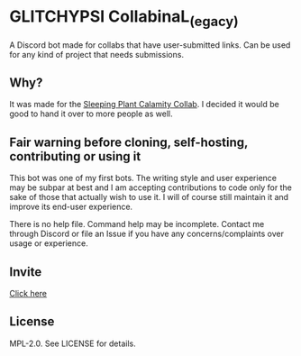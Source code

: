 # GLITCHYPSI CollabinaL<sub>(egacy)</sub>

A Discord bot made for collabs that have user-submitted links. Can be used for any kind of project that needs submissions.

## Why?

It was made for the [Sleeping Plant Calamity Collab](https://www.youtube.com/watch?v=vkmvVjLireY). I decided it would be good to hand it over to more people as well.

## Fair warning before cloning, self-hosting, contributing or using it

This bot was one of my first bots. The writing style and user experience may be subpar at best and I am accepting contributions to code only for the sake of those that actually wish to use it. I will of course still maintain it and improve its end-user experience.

There is no help file. Command help may be incomplete. Contact me through Discord or file an Issue if you have any concerns/complaints over usage or experience.

## Invite

[Click here](https://discord.com/api/oauth2/authorize?client_id=652911627527520276&permissions=387072&scope=bot)

## License

MPL-2.0. See LICENSE for details.
